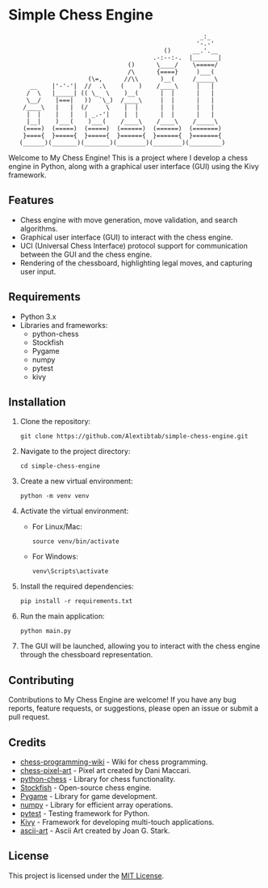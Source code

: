 # Simple Chess Engine

```
                                                     _:_
                                                    '-.-'
                                           ()      __.'.__
                                        .-:--:-.  |_______|
                                 ()      \____/    \=====/
                                 /\      {====}     )___(
                      (\=,      //\\      )__(     /_____\
      __    |'-'-'|  //  .\    (    )    /____\     |   |
     /  \   |_____| (( \_  \    )__(      |  |      |   |
     \__/    |===|   ))  `\_)  /____\     |  |      |   |
    /____\   |   |  (/     \    |  |      |  |      |   |
     |  |    |   |   | _.-'|    |  |      |  |      |   |
     |__|    )___(    )___(    /____\    /____\    /_____\
    (====)  (=====)  (=====)  (======)  (======)  (=======)
    }===={  }====={  }====={  }======{  }======{  }======={
   (______)(_______)(_______)(________)(________)(_________)
```

Welcome to My Chess Engine! This is a project where I develop a chess engine in Python, along with a graphical user interface (GUI) using the Kivy framework.

## Features

- Chess engine with move generation, move validation, and search algorithms.
- Graphical user interface (GUI) to interact with the chess engine.
- UCI (Universal Chess Interface) protocol support for communication between the GUI and the chess engine.
- Rendering of the chessboard, highlighting legal moves, and capturing user input.

## Requirements

- Python 3.x
- Libraries and frameworks:
    - python-chess
    - Stockfish
    - Pygame
    - numpy
    - pytest
    - kivy

## Installation

1. Clone the repository:

    ```shell
    git clone https://github.com/Alextibtab/simple-chess-engine.git
    ```

2. Navigate to the project directory:

    ```shell
    cd simple-chess-engine
    ```

3. Create a new virtual environment:

    ```shell
    python -m venv venv
    ```

4. Activate the virtual environment:

    - For Linux/Mac:

      ```shell
      source venv/bin/activate
      ```

    - For Windows:

      ```shell
      venv\Scripts\activate
      ```

5. Install the required dependencies:

    ```shell
    pip install -r requirements.txt
    ```

6. Run the main application:

    ```shell
    python main.py
    ```

7. The GUI will be launched, allowing you to interact with the chess engine through the chessboard representation.

## Contributing

Contributions to My Chess Engine are welcome! If you have any bug reports, feature requests, or suggestions, please open an issue or submit a pull request.

## Credits

- [chess-programming-wiki](https://www.chessprogramming.org/Main_Page) - Wiki for chess programming.
- [chess-pixel-art](https://dani-maccari.itch.io/pixel-chess) - Pixel art created by Dani Maccari.
- [python-chess](https://github.com/niklasf/python-chess) - Library for chess functionality.
- [Stockfish](https://stockfishchess.org/) - Open-source chess engine.
- [Pygame](https://www.pygame.org/) - Library for game development.
- [numpy](https://numpy.org/) - Library for efficient array operations.
- [pytest](https://pytest.org/) - Testing framework for Python.
- [Kivy](https://kivy.org/) - Framework for developing multi-touch applications.
- [ascii-art](https://www.asciiart.eu/sports-and-outdoors/chess) - Ascii Art created by Joan G. Stark.

## License

This project is licensed under the [MIT License](LICENSE).
